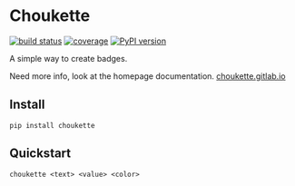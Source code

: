 # Choukette

[![build status](https://gitlab.com/choukette/choukette/badges/master/build.svg)](https://gitlab.com/choukette/choukette/commits/master)
[![coverage](https://gitlab.com/choukette/choukette/badges/master/coverage.svg?job=coverage)](https://choukette.gitlab.io/choukette/coverage)
[![PyPI version](https://badge.fury.io/py/choukette.svg)](https://badge.fury.io/py/choukette)

A simple way to create badges.

Need more info, look at the homepage documentation. [choukette.gitlab.io](http://choukette.gitlab.io/)

## Install

```
pip install choukette
```

## Quickstart

```
choukette <text> <value> <color>
```
